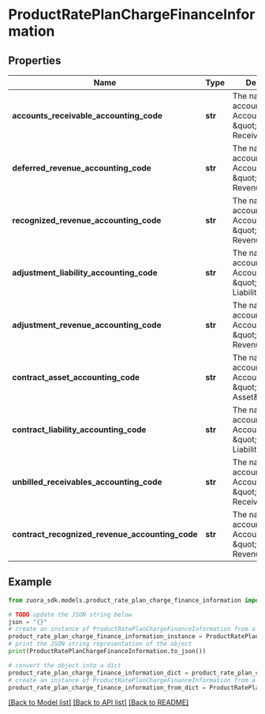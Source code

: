 # ProductRatePlanChargeFinanceInformation


## Properties

Name | Type | Description | Notes
------------ | ------------- | ------------- | -------------
**accounts_receivable_accounting_code** | **str** | The name of the account where the Account Type is \&quot;Accounts Receivable\&quot;. | [optional] 
**deferred_revenue_accounting_code** | **str** | The name of the account where the Account Type is \&quot;Deferred Revenue\&quot;. | [optional] 
**recognized_revenue_accounting_code** | **str** | The name of the account where the Account Type is \&quot;Recognized Revenue\&quot;. | [optional] 
**adjustment_liability_accounting_code** | **str** | The name of the account where the Account Type is \&quot;Adjustment Liability\&quot;. | [optional] 
**adjustment_revenue_accounting_code** | **str** | The name of the account where the Account Type is \&quot;Adjustment Revenue\&quot;. | [optional] 
**contract_asset_accounting_code** | **str** | The name of the account where the Account Type is \&quot;Contract Asset\&quot;. | [optional] 
**contract_liability_accounting_code** | **str** | The name of the account where the Account Type is \&quot;Contract Liability\&quot;. | [optional] 
**unbilled_receivables_accounting_code** | **str** | The name of the account where the Account Type is \&quot;Unbilled Receivables\&quot;. | [optional] 
**contract_recognized_revenue_accounting_code** | **str** | The name of the account where the Account Type is \&quot;Recognized Revenue\&quot;. | [optional] 

## Example

```python
from zuora_sdk.models.product_rate_plan_charge_finance_information import ProductRatePlanChargeFinanceInformation

# TODO update the JSON string below
json = "{}"
# create an instance of ProductRatePlanChargeFinanceInformation from a JSON string
product_rate_plan_charge_finance_information_instance = ProductRatePlanChargeFinanceInformation.from_json(json)
# print the JSON string representation of the object
print(ProductRatePlanChargeFinanceInformation.to_json())

# convert the object into a dict
product_rate_plan_charge_finance_information_dict = product_rate_plan_charge_finance_information_instance.to_dict()
# create an instance of ProductRatePlanChargeFinanceInformation from a dict
product_rate_plan_charge_finance_information_from_dict = ProductRatePlanChargeFinanceInformation.from_dict(product_rate_plan_charge_finance_information_dict)
```
[[Back to Model list]](../README.md#documentation-for-models) [[Back to API list]](../README.md#documentation-for-api-endpoints) [[Back to README]](../README.md)


